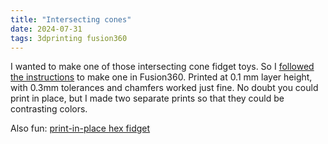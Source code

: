 ```yaml
---
title: "Intersecting cones"
date: 2024-07-31
tags: 3dprinting fusion360
---
```


I wanted to make one of those intersecting cone fidget toys. So I [followed the instructions](https://www.youtube.com/watch?v=PGfuZ1_BmUY) to make one in Fusion360. Printed at 0.1 mm layer height, with 0.3mm tolerances and chamfers worked just fine.  No doubt you could print in place, but I made two separate prints so that they could be contrasting colors. 

Also fun:  [print-in-place hex fidget](https://thangs.com/designer/3dprintbunny/3d-model/Fexahidget%20-%20fidget%20toy-1070974)